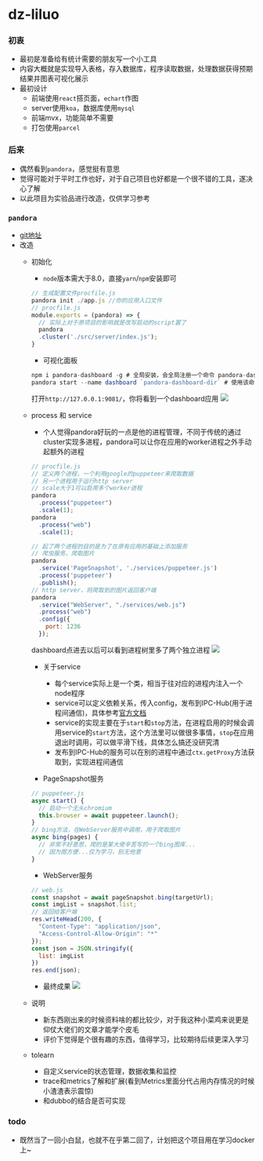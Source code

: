 # dz-liluo

### 初衷

- 最初是准备给有统计需要的朋友写一个小工具
- 内容大概就是实现导入表格，存入数据库，程序读取数据，处理数据获得预期结果并图表可视化展示
- 最初设计
  - 前端使用`react`搭页面，`echart`作图
  - server使用`koa`，数据库使用`mysql`
  - 前端mvx，功能简单不需要
  - 打包使用`parcel`

### 后来

- 偶然看到`pandora`，感觉挺有意思
- 觉得可能对于平时工作也好，对于自己项目也好都是一个很不错的工具，遂决心了解
- 以此项目为实验品进行改造，仅供学习参考

### `pandora`

- [git地址](https://github.com/midwayjs/pandora)
- 改造
  - 初始化
    - `node`版本需大于8.0，直接`yarn`/`npm`安装即可
    ```js
    // 生成配置文件procfile.js
    pandora init ./app.js //你的应用入口文件
    // procfile.js
    module.exports = (pandora) => {
      // 实际上对于原项目的影响就是改写启动的script罢了
      pandora
      .cluster('./src/server/index.js');
    }
    ```
    - 可视化面板
    ```js
    npm i pandora-dashboard -g # 全局安装，会全局注册一个命令 pandora-dashboard-dir
    pandora start --name dashboard `pandora-dashboard-dir` # 使用该命令获得路径，用于启动
    ```
    打开`http://127.0.0.1:9081/`，你将看到一个dashboard应用
    ![](http://opo02jcsr.bkt.clouddn.com/0e1937e14926631ad14465268a3a5b7f.png)


  - process 和 service
    - 个人觉得pandora好玩的一点是他的进程管理，不同于传统的通过cluster实现多进程，pandora可以让你在应用的worker进程之外手动起额外的进程
    ```js
    // procfile.js
    // 定义两个进程，一个利用google的puppeteer来爬取数据
    // 另一个进程用于运行http server
    // scale大于1可以启用多个worker进程
    pandora
      .process("puppeteer")
      .scale(1);
    pandora
      .process("web")
      .scale(1);

    // 起了两个进程的目的是为了在原有应用的基础上添加服务
    // 爬虫服务，爬取图片
    pandora
      .service('PageSnapshot', './services/puppeteer.js')
      .process('puppeteer')
      .publish();
    // http server，将爬取到的图片返回客户端
    pandora
      .service("WebServer", "./services/web.js")
      .process("web")
      .config({
        port: 1236
      });
    ```
    dashboard点进去以后可以看到进程树里多了两个独立进程
    ![](http://opo02jcsr.bkt.clouddn.com/ed7c8f3fa6c08846ed05f54799ba2397.png)

    - 关于service
      - 每个service实际上是一个类，相当于往对应的进程内注入一个node程序
      - service可以定义依赖关系，传入config，发布到IPC-Hub(用于进程间通信)，具体参考[官方文档](http://www.midwayjs.org/pandora/zh-cn/process/service_std.html)
      - service的实现主要在于`start`和`stop`方法，在进程启用的时候会调用service的`start`方法，这个方法里可以做很多事情，`stop`在应用退出时调用，可以做平滑下线，具体怎么搞还没研究清
      - 发布到IPC-Hub的服务可以在别的进程中通过`ctx.getProxy`方法获取到，实现进程间通信

    - PageSnapshot服务
    ```js
    // puppeteer.js
    async start() {
      // 启动一个无头chromium
      this.browser = await puppeteer.launch();
    }
    // bing方法，在WebServer服务中调用，用于爬取图片
    async bing(pages) {
      // 非常不好意思，爬的是某大佬辛苦写的一个bing图库...
      // 因为图方便...仅为学习，别无他意
    }
    ```
    - WebServer服务
    ```js
    // web.js
    const snapshot = await pageSnapshot.bing(targetUrl);
    const imgList = snapshot.list;
    // 返回给客户端
    res.writeHead(200, {
      "Content-Type": "application/json",
      "Access-Control-Allow-Origin": "*"
    });
    const json = JSON.stringify({
      list: imgList
    })
    res.end(json);
    ```
    - 最终成果
    ![](http://opo02jcsr.bkt.clouddn.com/808de031efe7359dc5336da7f8f283aa.png)

  - 说明
    - 新东西刚出来的时候资料啥的都比较少，对于我这种小菜鸡来说更是仰仗大佬们的文章才能学个皮毛
    - 评价下觉得是个很有趣的东西，值得学习，比较期待后续更深入学习
  - tolearn
    - 自定义service的状态管理，数据收集和监控
    - trace和metrics了解和扩展(看到Metrics里面分代占用内存情况的时候小渣渣表示震惊)
    - 和dubbo的结合是否可实现

### todo

- 既然当了一回小白鼠，也就不在乎第二回了，计划把这个项目用在学习docker上~

